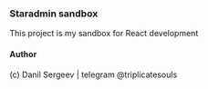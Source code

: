 ### Staradmin sandbox

This project is my sandbox for React development

#### Author

(c) Danil Sergeev | telegram @triplicatesouls
